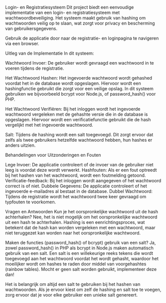 Login- en Registratiesysteem
Dit project biedt een eenvoudige implementatie van een login- en registratiesysteem met wachtwoordbeveiliging. Het systeem maakt gebruik van hashing om wachtwoorden veilig op te slaan, wat zorgt voor privacy en bescherming van gebruikersgegevens.

Gebruik de applicatie door naar de registratie- en loginpagina te navigeren via een browser.

Uitleg van de Implementatie
In dit systeem:

Wachtwoord Invoer: 
De gebruiker wordt gevraagd een wachtwoord in te voeren tijdens de registratie.

Het Wachtwoord Hashen: 
Het ingevoerde wachtwoord wordt gehashed voordat het in de database wordt opgeslagen. Hiervoor wordt een hashingfunctie gebruikt die zorgt voor een veilige opslag. In dit systeem gebruiken we bijvoorbeeld bcrypt voor Node.js, of password_hash() voor PHP.

Het Wachtwoord Verifiëren: 
Bij het inloggen wordt het ingevoerde wachtwoord vergeleken met de gehashte versie die in de database is opgeslagen. Hiervoor wordt een verificatiefunctie gebruikt die de hash vergelijkt met het ingevoerde wachtwoord.

Salt: 
Tijdens de hashing wordt een salt toegevoegd. Dit zorgt ervoor dat zelfs als twee gebruikers hetzelfde wachtwoord hebben, hun hashes er anders uitzien.


Behandelingen voor Uitzonderingen en Fouten

Lege Invoer: 
De applicatie controleert of de invoer van de gebruiker niet leeg is voordat deze wordt verwerkt.
Hashfouten: 
Als er een fout optreedt bij het hashen van het wachtwoord, wordt een foutmelding getoond.
Verificatie-feedback:
Bij het inloggen wordt aangegeven of het wachtwoord correct is of niet.
Dubbele Gegevens: 
De applicatie controleert of het ingevoerde e-mailadres al bestaat in de database.
Dubbel Wachtwoord: 
Tijdens de registratie wordt het wachtwoord twee keer gevraagd om typfouten te voorkomen.


Vragen en Antwoorden
Kun je het oorspronkelijke wachtwoord uit de hash achterhalen?
Nee, het is niet mogelijk om het oorspronkelijke wachtwoord uit een hash te achterhalen. Hashing is een eenrichtingsproces, wat betekent dat de hash kan worden vergeleken met een wachtwoord, maar niet teruggezet kan worden naar het oorspronkelijke wachtwoord.

Maken de functies (password_hash() of bcrypt) gebruik van een salt?
Ja, zowel password_hash() in PHP als bcrypt in Node.js maken automatisch gebruik van een salt. Een salt is een willekeurige reeks tekens die wordt toegevoegd aan het wachtwoord voordat het wordt gehasht, waardoor het moeilijker wordt om hashes te raden door middel van voorgehashtes (rainbow tables).
Mocht er geen salt worden gebruikt, implementeer deze dan!

Het is belangrijk om altijd een salt te gebruiken bij het hashen van wachtwoorden. Als je ervoor kiest om zelf de hashing en salt toe te voegen, zorg ervoor dat je voor elke gebruiker een unieke salt genereert.
